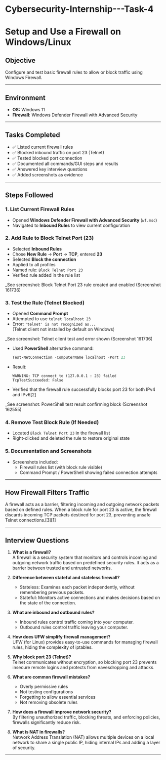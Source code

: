 # Cybersecurity-Internship---Task-4
# Setup and Use a Firewall on Windows/Linux

## Objective

Configure and test basic firewall rules to allow or block traffic using Windows Firewall.

***

## Environment

- **OS:** Windows 11
- **Firewall:** Windows Defender Firewall with Advanced Security

***

## Tasks Completed

- ✅ Listed current firewall rules
- ✅ Blocked inbound traffic on port 23 (Telnet)
- ✅ Tested blocked port connection
- ✅ Documented all commands/GUI steps and results
- ✅ Answered key interview questions
- ✅ Added screenshots as evidence

***

## Steps Followed

### 1. List Current Firewall Rules

- Opened **Windows Defender Firewall with Advanced Security** (`wf.msc`)
- Navigated to **Inbound Rules** to view current configuration

### 2. Add Rule to Block Telnet Port (23)

- Selected **Inbound Rules**
- Chose **New Rule** → **Port** → **TCP**, entered **23**
- Selected **Block the connection**
- Applied to all profiles
- Named rule: `Block Telnet Port 23`
- Verified rule added in the rule list

_See screenshot: Block Telnet Port 23 rule created and enabled (Screenshot 161736)

### 3. Test the Rule (Telnet Blocked)

- Opened **Command Prompt**
- Attempted to use `telnet localhost 23`
- Error: `'telnet' is not recognized as...`  
  (Telnet client not installed by default on Windows)

_See screenshot: Telnet client test and error shown (Screenshot 161736)

- Used **PowerShell** alternative command:
  ```powershell
  Test-NetConnection -ComputerName localhost -Port 23
  ```
- Result:  
  ```
  WARNING: TCP connect to (127.0.0.1 : 23) failed
  TcpTestSucceeded: False
  ```
- Verified that the firewall rule successfully blocks port 23 for both IPv4 and IPv6[2]

_See screenshot: PowerShell test result confirming block (Screenshot 162555)

### 4. Remove Test Block Rule (If Needed)

- Located `Block Telnet Port 23` in the firewall list
- Right-clicked and deleted the rule to restore original state

### 5. Documentation and Screenshots

- Screenshots included:
  - Firewall rules list (with block rule visible)
  - Command Prompt / PowerShell showing failed connection attempts

***

## How Firewall Filters Traffic

A firewall acts as a barrier, filtering incoming and outgoing network packets based on defined rules. When a block rule for port 23 is active, the firewall discards incoming TCP packets destined for port 23, preventing unsafe Telnet connections.[3][1]

***

## Interview Questions

1. **What is a firewall?**  
   A firewall is a security system that monitors and controls incoming and outgoing network traffic based on predefined security rules. It acts as a barrier between trusted and untrusted networks.

2. **Difference between stateful and stateless firewall?**  
   - Stateless: Examines each packet independently, without remembering previous packets.
   - Stateful: Monitors active connections and makes decisions based on the state of the connection.

3. **What are inbound and outbound rules?**  
   - Inbound rules control traffic coming into your computer.
   - Outbound rules control traffic leaving your computer.

4. **How does UFW simplify firewall management?**  
   UFW (for Linux) provides easy-to-use commands for managing firewall rules, hiding the complexity of iptables.

5. **Why block port 23 (Telnet)?**  
   Telnet communicates without encryption, so blocking port 23 prevents insecure remote logins and protects from eavesdropping and attacks.

6. **What are common firewall mistakes?**  
   - Overly permissive rules
   - Not testing configurations
   - Forgetting to allow essential services
   - Not removing obsolete rules

7. **How does a firewall improve network security?**  
   By filtering unauthorized traffic, blocking threats, and enforcing policies, firewalls significantly reduce risk.

8. **What is NAT in firewalls?**  
   Network Address Translation (NAT) allows multiple devices on a local network to share a single public IP, hiding internal IPs and adding a layer of security.

***
